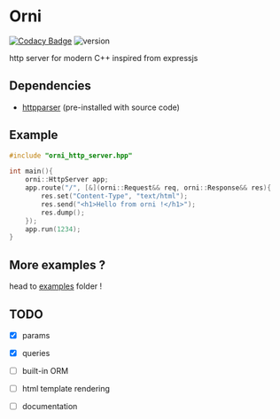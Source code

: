 # Orni

[![Codacy Badge](https://api.codacy.com/project/badge/Grade/2a7358ca0dcc4022a085bc5037cfcea7)](https://app.codacy.com/gh/Dammibruh/orni?utm_source=github.com&utm_medium=referral&utm_content=Dammibruh/orni&utm_campaign=Badge_Grade)
![version](https://img.shields.io/badge/version-v0.1--alpha-red)

http server for modern C++ inspired from expressjs
## Dependencies
- [httpparser](https://github.com/nekipelov/httpparser) (pre-installed with source code)

## Example


```cpp
#include "orni_http_server.hpp"

int main(){
    orni::HttpServer app;
    app.route("/", [&](orni::Request&& req, orni::Response&& res){
        res.set("Content-Type", "text/html");
        res.send("<h1>Hello from orni !</h1>");
        res.dump();
    });
    app.run(1234);
}
```
## More examples ?
head to [examples](https://github.com/Dammibruh/orni/tree/main/examples) folder ! 

## TODO
- [x] params
- [x] queries
- [ ] built-in ORM
- [ ] html template rendering
- [ ] documentation

